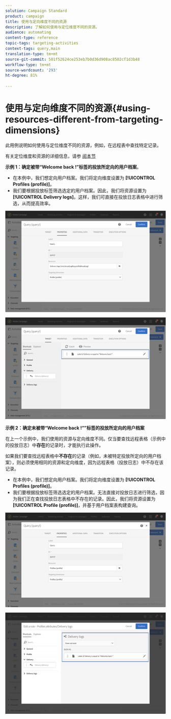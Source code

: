```yaml
---
solution: Campaign Standard
product: campaign
title: 使用与定向维度不同的资源
description: 了解如何使用与定位维度不同的资源。
audience: automating
content-type: reference
topic-tags: targeting-activities
context-tags: query,main
translation-type: tm+mt
source-git-commit: 501f52624ce253eb7b0d36d908ac8502cf1d3b48
workflow-type: tm+mt
source-wordcount: '293'
ht-degree: 81%

---
```



# 使用与定向维度不同的资源{#using-resources-different-from-targeting-dimensions}

此用例说明如何使用与定位维度不同的资源，例如，在远程表中查找特定记录。

有关定位维度和资源的详细信息，请参 [阅本节](../../automating/using/query.md#targeting-dimensions-and-resources)

**示例 1：确定被带“Welcome back !”标签的投放所定向的用户档案**。

* 在本例中，我们想定向用户档案。我们将定向维度设置为 **[!UICONTROL Profiles (profile)]**。
* 我们要根据投放标签筛选选定的用户档案。因此，我们将资源设置为 **[!UICONTROL Delivery logs]**。这样，我们可直接在投放日志表格中进行筛选，从而提高效率。

![](assets/targeting_dimension6.png)

![](assets/targeting_dimension7.png)

**示例 2：确定未被带“Welcome back !””标签的投放所定向的用户档案**

在上一个示例中，我们使用的资源与定向维度不同。仅当要查找远程表格（示例中的投放日志）中&#x200B;**存在**&#x200B;的记录时，才能执行此操作。

如果我们要查找远程表格中&#x200B;**不存在**&#x200B;的记录（例如，未被特定投放所定向的用户档案），则必须使用相同的资源和定向维度，因为远程表格（投放日志）中不存在该记录。

* 在本例中，我们想定向用户档案。我们将定向维度设置为 **[!UICONTROL Profiles (profile)]**。
* 我们要根据投放标签筛选选定的用户档案。无法直接对投放日志进行筛选，因为我们正在查找投放日志表格中不存在的记录。因此，我们将资源设置为 **[!UICONTROL Profile (profile)]**，并基于用户档案表构建查询。

![](assets/targeting_dimension8.png)

![](assets/targeting_dimension9.png)
